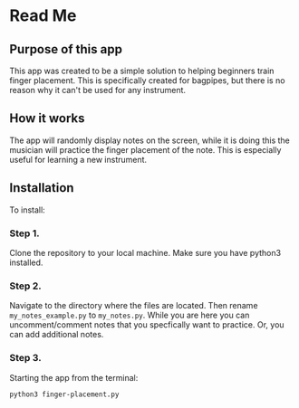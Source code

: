 # Read Me
## Purpose of this app
This app was created to be a simple solution to helping beginners train finger placement. This is specifically created for bagpipes, but there is no reason why it can't be used for any instrument. 

## How it works
The app will randomly display notes on the screen, while it is doing this the musician will practice the finger placement of the note. This is especially useful for learning a new instrument. 

## Installation
To install: 
### Step 1. 
Clone the repository to your local machine. Make sure you have python3 installed.

### Step 2. 
Navigate to the directory where the files are located. Then rename ```my_notes_example.py``` to ```my_notes.py```. While you are here you can uncomment/comment notes that you specfically want to practice. Or, you can add additional notes. 

### Step 3. 
Starting the app from the terminal: 
``` 
python3 finger-placement.py
```
